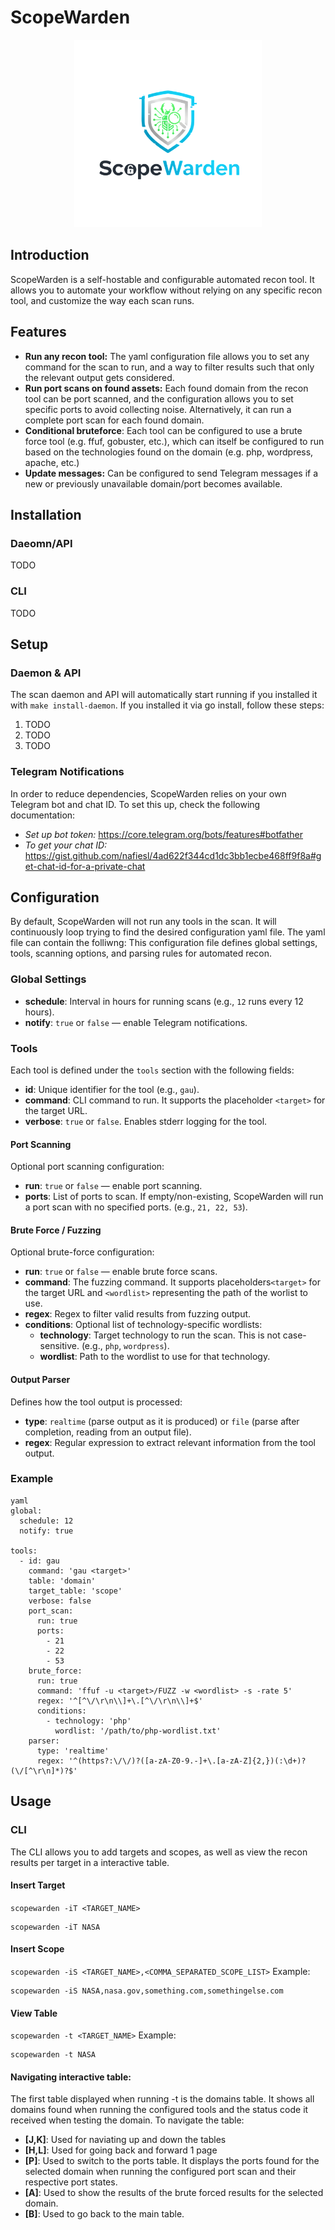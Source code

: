 # ScopeWarden
<div align="center">
    <img src="scopewarden.png" width=300 height=300>
</div>

## Introduction
ScopeWarden is a self-hostable and configurable automated recon tool. It allows you to automate your workflow without relying on any specific recon tool, and customize the way each scan runs. 

## Features
- **Run any recon tool:** The yaml configuration file allows you to set any command for the scan to run, and a way to filter results such that only the relevant output gets considered.
- **Run port scans on found assets:** Each found domain from the recon tool can be port scanned, and the configuration allows you to set specific ports to avoid collecting noise. Alternatively, it can run a complete port scan for each found domain.
- **Conditional bruteforce**: Each tool can be configured to use a brute force tool (e.g. ffuf, gobuster, etc.), which can itself be configured to run based on the technologies found on the domain (e.g. php, wordpress, apache, etc.)
- **Update messages:** Can be configured to send Telegram messages if a new or previously unavailable domain/port becomes available.

## Installation
### Daeomn/API
TODO
### CLI
TODO

## Setup
### Daemon & API
The scan daemon and API will automatically start running if you installed it with `make install-daemon`.
If you installed it via go install, follow these steps:
1. TODO 
2. TODO
3. TODO

### Telegram Notifications
In order to reduce dependencies, ScopeWarden relies on your own Telegram bot and chat ID. To set this up, check the following documentation:
- *Set up bot token:* https://core.telegram.org/bots/features#botfather
- *To get your chat ID:* https://gist.github.com/nafiesl/4ad622f344cd1dc3bb1ecbe468ff9f8a#get-chat-id-for-a-private-chat

## Configuration
By default, ScopeWarden will not run any tools in the scan. It will continuously loop trying to find the desired configuration yaml file.
The yaml file can contain the folliwng:
This configuration file defines global settings, tools, scanning options, and parsing rules for automated recon.

### Global Settings
- **schedule**: Interval in hours for running scans (e.g., `12` runs every 12 hours).  
- **notify**: `true` or `false` — enable Telegram notifications.

### Tools
Each tool is defined under the `tools` section with the following fields:
- **id**: Unique identifier for the tool (e.g., `gau`).  
- **command**: CLI command to run. It supports the placeholder `<target>` for the target URL.  
- **verbose**: `true` or `false`. Enables stderr logging for the tool.

#### Port Scanning
Optional port scanning configuration:
- **run**: `true` or `false` — enable port scanning.  
- **ports**: List of ports to scan. If empty/non-existing, ScopeWarden will run a port scan with no specified ports. (e.g., `21, 22, 53`).  

#### Brute Force / Fuzzing
Optional brute-force configuration:
- **run**: `true` or `false` — enable brute force scans.  
- **command**: The fuzzing command. It supports placeholders`<target>` for the target URL and `<wordlist>` representing the path of the worlist to use.  
- **regex**: Regex to filter valid results from fuzzing output.
- **conditions**: Optional list of technology-specific wordlists:
  - **technology**: Target technology to run the scan. This is not case-sensitive. (e.g., `php`, `wordpress`).
  - **wordlist**: Path to the wordlist to use for that technology.

#### Output Parser
Defines how the tool output is processed:
- **type**: `realtime` (parse output as it is produced) or `file` (parse after completion, reading from an output file).  
- **regex**: Regular expression to extract relevant information from the tool output.  

### Example
```
yaml
global:
  schedule: 12
  notify: true

tools:
  - id: gau
    command: 'gau <target>'
    table: 'domain'
    target_table: 'scope'
    verbose: false
    port_scan:
      run: true
      ports:
        - 21
        - 22
        - 53
    brute_force:
      run: true
      command: 'ffuf -u <target>/FUZZ -w <wordlist> -s -rate 5'
      regex: '^[^\/\r\n\\]+\.[^\/\r\n\\]+$'
      conditions:
        - technology: 'php'
          wordlist: '/path/to/php-wordlist.txt'
    parser:
      type: 'realtime'
      regex: '^(https?:\/\/)?([a-zA-Z0-9.-]+\.[a-zA-Z]{2,})(:\d+)?(\/[^\r\n]*)?$'
```

## Usage
### CLI
The CLI allows you to add targets and scopes, as well as view the recon results per target in a interactive table.
#### Insert Target
`scopewarden -iT <TARGET_NAME>`
```
scopewarden -iT NASA
```

#### Insert Scope
`scopewarden -iS <TARGET_NAME>,<COMMA_SEPARATED_SCOPE_LIST>`
Example:
```
scopewarden -iS NASA,nasa.gov,something.com,somethingelse.com
```

#### View Table
`scopewarden -t <TARGET_NAME>`
Example:
```
scopewarden -t NASA
```
#### Navigating interactive table:
The first table displayed when running -t is the domains table. It shows all domains found when running the configured tools and the status code it received when testing the domain. To navigate the table:
- **[J,K]**: Used for naviating up and down the tables
- **[H,L]**: Used for going back and forward 1 page
- **[P]**: Used to switch to the ports table. It displays the ports found for the selected domain when running the configured port scan and their respective port states. 
- **[A]**: Used to show the results of the brute forced results for the selected domain.
- **[B]**: Used to go back to the main table.

